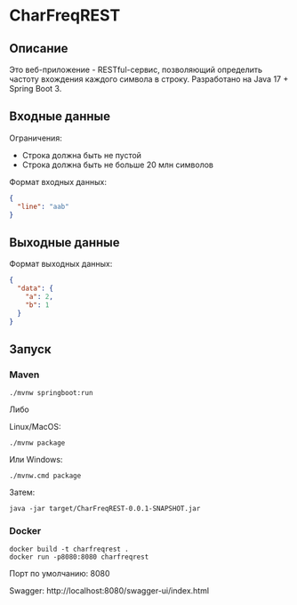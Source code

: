 # CharFreqREST
## Описание
Это веб-приложение - RESTful-сервис, позволяющий определить частоту вхождения каждого символа в строку.
Разработано на Java 17 + Spring Boot 3.
## Входные данные
Ограничения:
- Строка должна быть не пустой
- Строка должна быть не больше 20 млн символов

Формат входных данных:
```json
{
  "line": "aab"
}
```
## Выходные данные
Формат выходных данных:
```json
{
  "data": {
    "a": 2,
    "b": 1
  }
}
```
## Запуск
### Maven
```shell
./mvnw springboot:run
```
Либо

Linux/MacOS:
```shell
./mvnw package
```
Или Windows:
```shell
./mvnw.cmd package
```
Затем:
```shell
java -jar target/CharFreqREST-0.0.1-SNAPSHOT.jar
```
### Docker
```shell
docker build -t charfreqrest .
docker run -p8080:8080 charfreqrest
```
Порт по умолчанию: 8080


Swagger: http://localhost:8080/swagger-ui/index.html
